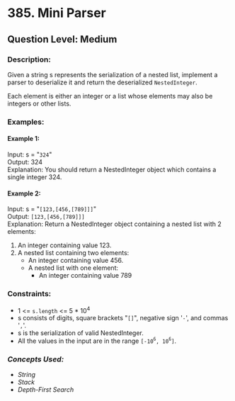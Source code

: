 # 385. Mini Parser
## Question Level: Medium
### Description:
Given a string s represents the serialization of a nested list, implement a parser to deserialize it and return the deserialized `NestedInteger`.

Each element is either an integer or a list whose elements may also be integers or other lists.

### Examples:
#### Example 1:

Input: s = "`324`"  
Output: 324  
Explanation: You should return a NestedInteger object which contains a single integer 324.  
#### Example 2:

Input: s = "`[123,[456,[789]]]`"  
Output: `[123,[456,[789]]]`  
Explanation: Return a NestedInteger object containing a nested list with 2 elements:  
1. An integer containing value 123.
2. A nested list containing two elements:
    - An integer containing value 456.
    - A nested list with one element:
        - An integer containing value 789

### Constraints:

- 1 <= `s.length` <= 5 * 10<sup>4</sup>
- s consists of digits, square brackets "`[]`", negative sign '`-`', and commas '`,`'.
- s is the serialization of valid NestedInteger.
- All the values in the input are in the range `[-10`<sup>`6`</sup>`, 10`<sup>`6`</sup>`]`.

### <i>Concepts Used:
- String
- Stack
- Depth-First Search</i>